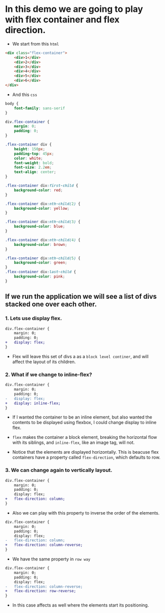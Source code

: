 # In this demo we are going to play with flex container and flex direction.

* We start from this `html`

```html
<div class="flex-container">
    <div>1</div>
    <div>2</div>
    <div>3</div>
    <div>4</div>
    <div>5</div>
    <div>6</div>
</div>
```

* And this `css`

```css
body {
    font-family: sans-serif
}

div.flex-container {
    margin: 0;
    padding: 0;
}

.flex-container div {
    height: 150px;
    padding-top: 45px;
    color: white;
    font-weight: bold;
    font-size: 2.2em;
    text-align: center;
}

.flex-container div:first-child {
    background-color: red;
}

.flex-container div:nth-child(2) {
    background-color: yellow;
}

.flex-container div:nth-child(3) {
    background-color: blue;
}

.flex-container div:nth-child(4) {
    background-color: brown;
}

.flex-container div:nth-child(5) {
    background-color: green;
}
.flex-container div:last-child {
    background-color: pink;
}
```

## If we run the application we will see a list of divs stacked one over each other.

### 1. Lets use display flex.

```diff
div.flex-container {
    margin: 0;
    padding: 0;
+   display: flex; 
}
```

* Flex will leave this set of divs a as a `block level continer`, and will affect the layout of its children.

### 2. What if we change to inline-flex?

```diff
div.flex-container {
    margin: 0;
    padding: 0;
-   display: flex; 
+   display: inline-flex; 
}
```

* If I wanted the container to be an inline element, but also wanted the contents to be displayed using flexbox, I could change display to inline flex.

* `flex` makes the container a block element, breaking the horizontal flow with its siblings, and `inline-flex`, like an image tag, will not.

* Notice that the elements are displayed horizontally. This is beacuse flex containers have a property called `flex-direction`, which defaults to row.

### 3. We can change again to vertically layout.

```diff
div.flex-container {
    margin: 0;
    padding: 0;
    display: flex;
+   flex-direction: column;
}
```

* Also we can play with this property to inverse the order of the elements. 

```diff
div.flex-container {
    margin: 0;
    padding: 0;
    display: flex;
-   flex-direction: column;
+   flex-direction: column-reverse;
}
```
* We  have  the same property in `row way`

```diff
div.flex-container {
    margin: 0;
    padding: 0;
    display: flex;
-   flex-direction: column-reverse;
+   flex-direction: row-reverse;
}
```
* In this case affects as well where the elements start its positioning. 
